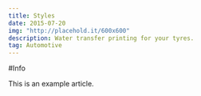 ```yaml
---
title: Styles
date: 2015-07-20
img: "http://placehold.it/600x600"
description: Water transfer printing for your tyres.
tag: Automotive
---
```


#Info

This is an example article.
